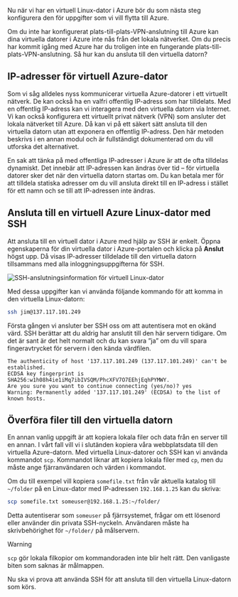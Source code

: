 Nu när vi har en virtuell Linux-dator i Azure bör du som nästa steg konfigurera den för uppgifter som vi vill flytta till Azure.

Om du inte har konfigurerat plats-till-plats-VPN-anslutning till Azure kan dina virtuella datorer i Azure inte nås från det lokala nätverket. Om du precis har kommit igång med Azure har du troligen inte en fungerande plats-till-plats-VPN-anslutning. Så hur kan du ansluta till den virtuella datorn?

## <a name="azure-vm-ip-addresses"></a>IP-adresser för virtuell Azure-dator

Som vi såg alldeles nyss kommunicerar virtuella Azure-datorer i ett virtuellt nätverk. De kan också ha en valfri offentlig IP-adress som har tilldelats. Med en offentlig IP-adress kan vi interagera med den virtuella datorn via Internet. Vi kan också konfigurera ett virtuellt privat nätverk (VPN) som ansluter det lokala nätverket till Azure. Då kan vi på ett säkert sätt ansluta till den virtuella datorn utan att exponera en offentlig IP-adress. Den här metoden beskrivs i en annan modul och är fullständigt dokumenterad om du vill utforska det alternativet.

En sak att tänka på med offentliga IP-adresser i Azure är att de ofta tilldelas dynamiskt. Det innebär att IP-adressen kan ändras över tid – för virtuella datorer sker det när den virtuella datorn startas om. Du kan betala mer för att tilldela statiska adresser om du vill ansluta direkt till en IP-adress i stället för ett namn och se till att IP-adressen inte ändras.

## <a name="connect-to-an-azure-linux-vm-with-ssh"></a>Ansluta till en virtuell Azure Linux-dator med SSH

Att ansluta till en virtuell dator i Azure med hjälp av SSH är enkelt. Öppna egenskaperna för din virtuella dator i Azure-portalen och klicka på **Anslut** högst upp. Då visas IP-adresser tilldelade till den virtuella datorn tillsammans med alla inloggningsuppgifterna för SSH. 

![SSH-anslutningsinformation för virtuell Linux-dator](../media-drafts/5-connect-ssh.png)

Med dessa uppgifter kan vi använda följande kommando för att komma in den virtuella Linux-datorn:

```bash
ssh jim@137.117.101.249
```

Första gången vi ansluter ber SSH oss om att autentisera mot en okänd värd. SSH berättar att du aldrig har anslutit till den här servern tidigare. Om det är sant är det helt normalt och du kan svara ”ja” om du vill spara fingeravtrycket för servern i den kända värdfilen.

```output
The authenticity of host '137.117.101.249 (137.117.101.249)' can't be established.
ECDSA key fingerprint is SHA256:w1h08h4ie1iMq7ibIVSQM/PhcXFV7O7EEhjEqhPYMWY.
Are you sure you want to continue connecting (yes/no)? yes
Warning: Permanently added '137.117.101.249' (ECDSA) to the list of known hosts.
```

## <a name="transferring-files-to-the-vm"></a>Överföra filer till den virtuella datorn

En annan vanlig uppgift är att kopiera lokala filer och data från en server till en annan. I vårt fall vill vi i slutänden kopiera våra webbplatsdata till den virtuella Azure-datorn. Med virtuella Linux-datorer och SSH kan vi använda kommandot `scp`. Kommandot liknar att kopiera lokala filer med `cp`, men du måste ange fjärranvändaren och värden i kommandot. 

Om du till exempel vill kopiera `somefile.txt` från vår aktuella katalog till `~/folder` på en Linux-dator med IP-adressen `192.168.1.25` kan du skriva:

```bash
scp somefile.txt someuser@192.168.1.25:~/folder/
```

Detta autentiserar som `someuser` på fjärrsystemet, frågar om ett lösenord eller använder din privata SSH-nyckeln. Användaren måste ha skrivbehörighet för `~/folder/` på målservern.

> [!WARNING]
> `scp` gör lokala filkopior om kommandoraden inte blir helt rätt. Den vanligaste biten som saknas är målmappen.

Nu ska vi prova att använda SSH för att ansluta till den virtuella Linux-datorn som körs.